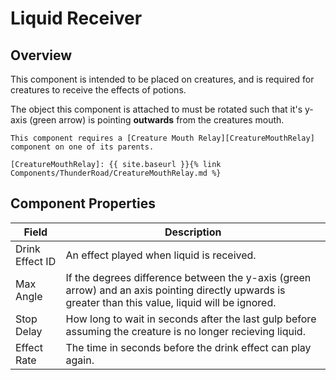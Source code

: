 # Liquid Receiver

## Overview
This component is intended to be placed on creatures, and is required for creatures to receive the effects of potions.

The object this component is attached to must be rotated such that it's y-axis (green arrow) is pointing **outwards** from the creatures mouth.

```warning
This component requires a [Creature Mouth Relay][CreatureMouthRelay] component on one of its parents.

[CreatureMouthRelay]: {{ site.baseurl }}{% link Components/ThunderRoad/CreatureMouthRelay.md %}
```


## Component Properties

| Field             | Description
| ---               | ---
| Drink Effect ID   | An effect played when liquid is received.
| Max Angle         | If the degrees difference between the y-axis (green arrow) and an axis pointing directly upwards is greater than this value, liquid will be ignored. 
| Stop Delay        | How long to wait in seconds after the last gulp before assuming the creature is no longer recieving liquid.
| Effect Rate       | The time in seconds before the drink effect can play again.
